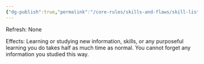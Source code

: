 ```yaml
---
{"dg-publish":true,"permalink":"/core-rules/skills-and-flaws/skill-list/intelect/rank-2/quick-learner/"}
---
```


Refresh: None

Effects:
Learning or studying new information, skills, or any purposeful learning you do takes half as much time as normal. You cannot forget any information you studied this way.